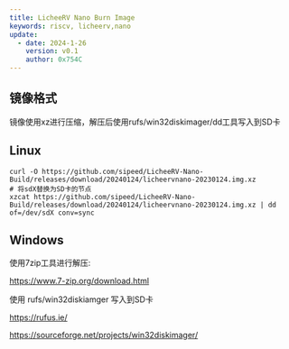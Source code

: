 ```yaml
---
title: LicheeRV Nano Burn Image
keywords: riscv, licheerv,nano
update:
  - date: 2024-1-26
    version: v0.1
    author: 0x754C
---
```


## 镜像格式

镜像使用xz进行压缩，解压后使用rufs/win32diskimager/dd工具写入到SD卡

## Linux

```
curl -O https://github.com/sipeed/LicheeRV-Nano-Build/releases/download/20240124/licheervnano-20230124.img.xz
# 将sdX替换为SD卡的节点
xzcat https://github.com/sipeed/LicheeRV-Nano-Build/releases/download/20240124/licheervnano-20230124.img.xz | dd of=/dev/sdX conv=sync
```

## Windows

使用7zip工具进行解压:

https://www.7-zip.org/download.html

使用 rufs/win32diskiamger 写入到SD卡

https://rufus.ie/

https://sourceforge.net/projects/win32diskimager/
